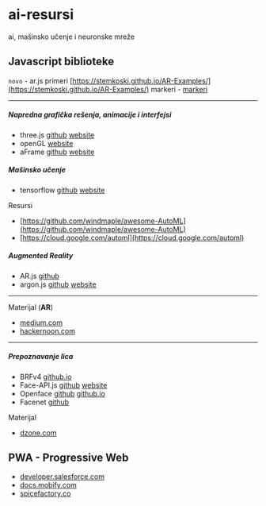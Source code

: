# ai-resursi
 ai, mašinsko učenje i neuronske mreže


## Javascript biblioteke

`novo` - ar.js primeri
[https://stemkoski.github.io/AR-Examples/](https://stemkoski.github.io/AR-Examples/)
markeri - [markeri](markeri)

---

##### Napredna grafička rešenja, animacije i interfejsi
- three.js [github](https://github.com/mrdoob/three.js/) [website](https://threejs.org/)
- openGL [website](https://www.opengl.org/)
- aFrame [github](https://github.com/aframevr/aframe) [website](https://aframe.io/)

##### Mašinsko učenje
- tensorflow [github](https://github.com/tensorflow/tensorflow) [website](https://www.tensorflow.org/)

Resursi

- [https://github.com/windmaple/awesome-AutoML](https://github.com/windmaple/awesome-AutoML)
- [https://cloud.google.com/automl](https://cloud.google.com/automl)

##### Augmented Reality
- AR.js [github](https://github.com/AR-js-org/AR.js)
- argon.js [github](https://github.com/argonjs) [website](https://www.argonjs.io/)

---
Materijal (**AR**)

- [medium.com](https://medium.com/@kristen.carter/build-your-next-ar-vr-web-app-using-javascript-32d3252e5756)
- [hackernoon.com](https://hackernoon.com/building-ar-vr-with-javascript-and-html-28acd1da0371)

---

##### Prepoznavanje lica

- BRFv4 [github.io](https://tastenkunst.github.io/brfv4_javascript_examples/)
- Face-API.js [github](https://github.com/justadudewhohacks/face-api.js) [website](https://itnext.io/face-api-js-javascript-api-for-face-recognition-in-the-browser-with-tensorflow-js-bcc2a6c4cf07)
- Openface [github](https://github.com/cmusatyalab/openface) [github.io](http://cmusatyalab.github.io/openface/)
- Facenet [github](https://github.com/davidsandberg/facenet)

Materijal

- [dzone.com](https://dzone.com/articles/face-detection-using-html5)

## PWA - Progressive Web

- [developer.salesforce.com](https://developer.salesforce.com/blogs/2020/04/how-to-pwa-offline-lwc.html)
- [docs.mobify.com](https://docs.mobify.com/design/design-phase/pwa-patterns/)
- [spicefactory.co](https://spicefactory.co/blog/2019/10/18/native-like-pwas/)